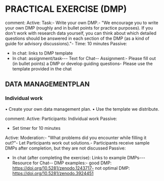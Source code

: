 # PRACTICAL EXERCISE (DMP)
comment: 
 Active:
 Task:- Write your own DMP.- "We encourage you to write your own DMP (roughly and in bullet points for 
practice purposes). If you don't work with research data yourself, you can think 
about which detailed questions should be answered in each section of the 
DMP (as a kind of guide for advisory discussions)."- Time: 10 minutes
 Passive:
 * In chat: links to DMP template
 * In chat: assignment/task--- Text for Chat--
Assignment:- Please fill out (in bullet points) a DMP or develop guiding questions- Please use the template provided in the chat

## DATA MANAGEMENTPLAN
### Individual work
 • Create your own data management plan.
 • Use the template we distribute.

 comment: 
  Active:
 Participants: Individual work
 Passive:
 * Set timer for 10 minutes

  Active:
 Moderation:- "What problems did you encounter while filling it out?"- Let Participants work out solutions.- Participants receive sample DMPs after completion, but they are not 
discussed
 Passive:
 * In chat (after completing the exercise): Links to example DMPs--- Resource for Chat--
DMP examples:- good DMP: https://doi.org/10.5281/zenodo.1243717- not optimal DMP: https://doi.org/10.5281/zenodo.3924451

